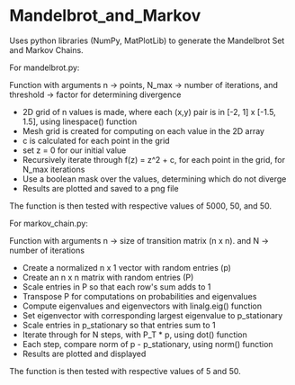 # Mandelbrot_and_Markov
Uses python libraries (NumPy, MatPlotLib) to generate the Mandelbrot Set and Markov Chains.

For mandelbrot.py:

Function with arguments n -> points, N_max -> number of iterations, and threshold -> factor for determining divergence
- 2D grid of n values is made, where each (x,y) pair is in [-2, 1] x [-1.5, 1.5], using linespace() function
- Mesh grid is created for computing on each value in the 2D array
- c is calculated for each point in the grid
- set z = 0 for our initial value
- Recursively iterate through f(z) = z^2 + c, for each point in the grid, for N_max iterations
- Use a boolean mask over the values, determining which do not diverge
- Results are plotted and saved to a png file

The function is then tested with respective values of 5000, 50, and 50.

For markov_chain.py:

Function with arguments n -> size of transition matrix (n x n). and N -> number of iterations
- Create a normalized n x 1 vector with random entries (p)
- Create an n x n matrix with random entries (P)
- Scale entries in P so that each row's sum adds to 1
- Transpose P for computations on probabilities and eigenvalues
- Compute eigenvalues and eigenvectors with linalg.eig() function
- Set eigenvector with corresponding largest eigenvalue to p_stationary
- Scale entries in p_stationary so that entries sum to 1
- Iterate through for N steps, with P_T * p, using dot() function
- Each step, compare norm of p - p_stationary, using norm() function
- Results are plotted and displayed

The function is then tested with respective values of 5 and 50.
